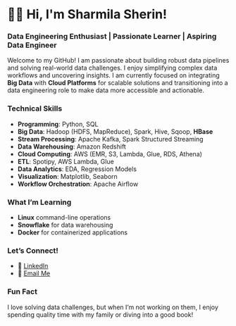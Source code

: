# 👩‍💻 Hi, I'm Sharmila Sherin!  
### Data Engineering Enthusiast | Passionate Learner | Aspiring Data Engineer  

Welcome to my GitHub! I am passionate about building robust data pipelines and solving real-world data challenges. I enjoy simplifying complex data workflows and uncovering insights. I am currently focused on integrating **Big Data** with **Cloud Platforms** for scalable solutions and transitioning into a data engineering role to make data more accessible and actionable.

### Technical Skills  
- **Programming**: Python, SQL  
- **Big Data**: Hadoop (HDFS, MapReduce), Spark, Hive, Sqoop, **HBase**  
- **Stream Processing**: Apache Kafka, Spark Structured Streaming  
- **Data Warehousing**: Amazon Redshift  
- **Cloud Computing**: AWS (EMR, S3, Lambda, Glue, RDS, Athena)  
- **ETL**: Spotipy, AWS Lambda, Glue  
- **Data Analytics**: EDA, Regression Models  
- **Visualization**: Matplotlib, Seaborn  
- **Workflow Orchestration**: Apache Airflow

### What I’m Learning  
- **Linux** command-line operations  
- **Snowflake** for data warehousing  
- **Docker** for containerized applications

### Let’s Connect!  
- 💼 [LinkedIn](https://www.linkedin.com/in/sharmila-sherin)  
- 📧 [Email Me](mailto:your_email@example.com)  

### Fun Fact  
I love solving data challenges, but when I’m not working on them, I enjoy spending quality time with my family or diving into a good book!


 



